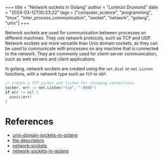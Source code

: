 +++
title = "Network sockets in Golang"
author = "Lorenzo Drumond"
date = "2024-03-12T00:23:22"
tags = ["computer_science",  "programming",  "linux",  "inter_process_communication",  "socket",  "network",  "golang",  "unix"]
+++


Network sockets are used for communication between processes on different machines. They use network protocols, such as TCP and UDP. Network sockets are more versatile than Unix domain sockets, as they can be used to communicate with processes on any machine that is connected to the network. They are commonly used for client-server communication, such as web servers and client applications.

In golang, network sockets are created using the `net.Dial` or `net.Listen` functions, with a network type such as `TCP` or `UDP`.

```go
// create a TCP socket and listen for incoming connections.
socker, err := net.Listen("tcp", ":8000")
if err != nil {
  panic(err)
}
```

# References
- [unix-domain-sockets-in-golang](/wiki/unix-domain-sockets-in-golang/)
- [file-descriptors](/wiki/file-descriptors/)
- [network-sockets](/wiki/network-sockets/)
- [network-sockets-in-golang](/wiki/network-sockets-in-golang/)
